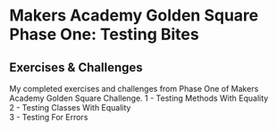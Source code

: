 # Makers Academy Golden Square Phase One: Testing Bites

## Exercises & Challenges

My completed exercises and challenges from Phase One of Makers Academy Golden Square Challenge.
1 - Testing Methods With Equality  
2 - Testing Classes With Equality  
3 - Testing For Errors  